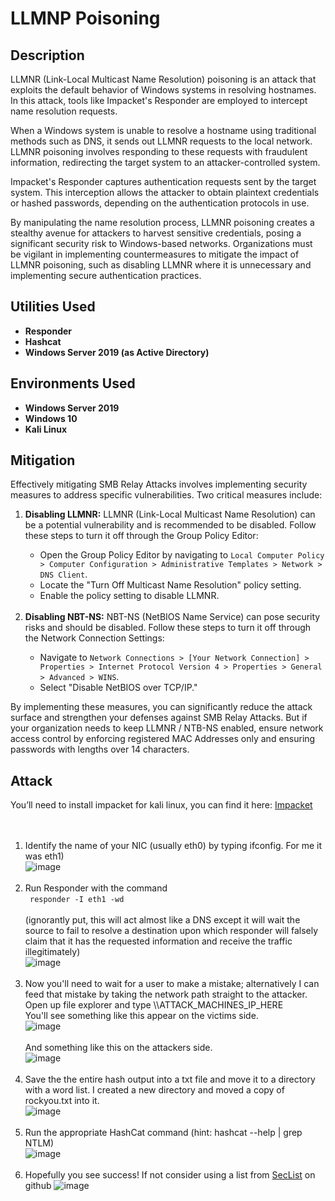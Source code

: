 <h1>LLMNP Poisoning</h1>

<h2>Description</h2>
LLMNR (Link-Local Multicast Name Resolution) poisoning is an attack that exploits the default behavior of Windows systems in resolving hostnames. In this attack, tools like Impacket's Responder are employed to intercept name resolution requests.

When a Windows system is unable to resolve a hostname using traditional methods such as DNS, it sends out LLMNR requests to the local network. LLMNR poisoning involves responding to these requests with fraudulent information, redirecting the target system to an attacker-controlled system.

Impacket's Responder captures authentication requests sent by the target system. This interception allows the attacker to obtain plaintext credentials or hashed passwords, depending on the authentication protocols in use.

By manipulating the name resolution process, LLMNR poisoning creates a stealthy avenue for attackers to harvest sensitive credentials, posing a significant security risk to Windows-based networks. Organizations must be vigilant in implementing countermeasures to mitigate the impact of LLMNR poisoning, such as disabling LLMNR where it is unnecessary and implementing secure authentication practices.<br />
 
<p align="center">
<h2>Utilities Used</h2>
 
- <b>Responder</b>
- <b>Hashcat</b>
- <b>Windows Server 2019 (as Active Directory)</b>


<h2>Environments Used </h2>

- <b>Windows Server 2019</b>
- <b>Windows 10</b>
- <b>Kali Linux</b>

<h2>Mitigation</h2>
<p>Effectively mitigating SMB Relay Attacks involves implementing security measures to address specific vulnerabilities. Two critical measures include:</p>

<ol>
  <li><strong>Disabling LLMNR:</strong> LLMNR (Link-Local Multicast Name Resolution) can be a potential vulnerability and is recommended to be disabled. Follow these steps to turn it off through the Group Policy Editor:</li>

  <ul>
    <li>Open the Group Policy Editor by navigating to <code>Local Computer Policy &gt; Computer Configuration &gt; Administrative Templates &gt; Network &gt; DNS Client</code>.</li>
    <li>Locate the "Turn Off Multicast Name Resolution" policy setting.</li>
    <li>Enable the policy setting to disable LLMNR.</li>
  </ul>
  <br />

  <li><strong>Disabling NBT-NS:</strong> NBT-NS (NetBIOS Name Service) can pose security risks and should be disabled. Follow these steps to turn it off through the Network Connection Settings:</li>

  <ul>
    <li>Navigate to <code>Network Connections &gt; [Your Network Connection] &gt; Properties &gt; Internet Protocol Version 4 &gt; Properties &gt; General &gt; Advanced &gt; WINS</code>.</li>
    <li>Select "Disable NetBIOS over TCP/IP."</li>
  </ul>
</ol>

<p>By implementing these measures, you can significantly reduce the attack surface and strengthen your defenses against SMB Relay Attacks. But if your organization needs to keep LLMNR / NTB-NS enabled, ensure network access control by enforcing registered MAC Addresses only and ensuring passwords with lengths over 14 characters.</p>
 
<h2>Attack</h2>
 
You’ll need to install impacket for kali linux, you can find it here: 
[Impacket](https://github.com/fortra/impacket)<br />
<br /><br />


1. Identify the name of your NIC (usually eth0) by typing ifconfig. For me it was eth1)<br />
![image](https://github.com/AlexanderStroer/Cybersecurity-Homelab/assets/122342684/851ba128-52e2-4a1c-bc58-475fdd58ea28)<br /><br />
1. Run Responder with the command <br />
<code> responder -I eth1 -wd </code><br />
(ignorantly put, this will act almost like a DNS except it will wait the source to fail to resolve a destination upon which responder will falsely claim that it has the requested information and receive the traffic illegitimately)<br />
![image](https://github.com/AlexanderStroer/Cybersecurity-Homelab/assets/122342684/d8ee2913-92dc-4fde-83da-23b5d970338b)<br /><br />
1. Now you'll need to wait for a user to make a mistake; alternatively I can feed that mistake by taking the network path straight to the attacker. Open up file explorer and type \\\ATTACK_MACHINES_IP_HERE<br />You'll see something like this appear on the victims side.<br />
![image](https://github.com/AlexanderStroer/Cybersecurity-Homelab/assets/122342684/8626effd-5e38-4573-bd08-9c67e9290afe)<br />
<br />And something like this on the attackers side.<br />
![image](https://github.com/AlexanderStroer/Cybersecurity-Homelab/assets/122342684/3581fa7e-7ea4-4391-957b-aa49f2d7a291)<br /><br />
1. Save the the entire hash output into a txt file and move it to a directory with a word list. I created a new directory and moved a copy of rockyou.txt into it.<br />
![image](https://github.com/AlexanderStroer/Cybersecurity-Homelab/assets/122342684/1d70574a-ec55-4bbf-8f41-cfd9a2ee16d1)<br /><br />
1. Run the appropriate HashCat command (hint: hashcat --help | grep NTLM)<br />
![image](https://github.com/AlexanderStroer/Cybersecurity-Homelab/assets/122342684/1f8fa93a-3ad1-4243-b07b-c716ef05f281)<br /><br />
1. Hopefully you see success! If not consider using a list from [SecList](https://github.com/danielmiessler/SecLists) on github
![image](https://github.com/AlexanderStroer/Cybersecurity-Homelab/assets/122342684/432f5775-c881-41dc-bac0-a545833cbfd1)


</p>

<!--
 ```diff
- text in red
+ text in green
! text in orange
# text in gray
@@ text in purple (and bold)@@
```
--!>

